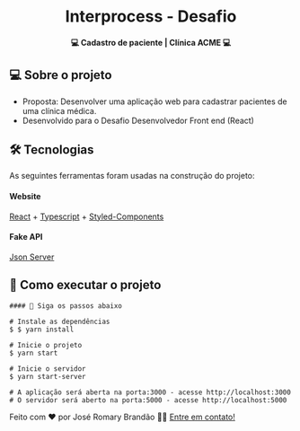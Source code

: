 </p>
<h1 align="center">
   Interprocess - Desafio
</h1>

<h4 align="center"> 
	💻  Cadastro de paciente | Clínica ACME 💻
</h4>


</p>

## 💻 Sobre o projeto

 - Proposta: Desenvolver uma aplicação web para cadastrar pacientes de uma clínica médica.
 - Desenvolvido para o Desafio Desenvolvedor Front end (React)
 


## 🛠 Tecnologias

As seguintes ferramentas foram usadas na construção do projeto:

#### **Website** 
 [React](https://reactjs.org/) + [Typescript](https://www.typescriptlang.org/) + [Styled-Components](https://styled-components.com/)
 
#### **Fake API**
[Json Server](https://www.npmjs.com/package/json-server)
  
## 🚀 Como executar o projeto


```
#### 🧭 Siga os passos abaixo

# Instale as dependências
$ $ yarn install

# Inicie o projeto
$ yarn start

# Inicie o servidor
$ yarn start-server

# A aplicação será aberta na porta:3000 - acesse http://localhost:3000
# O servidor será aberto na porta:5000 - acesse http://localhost:5000
```


Feito com ❤️ por José Romary Brandão 👋🏽 [Entre em contato!](https://www.linkedin.com/in/jos%C3%A9-romary-brand%C3%A3o/)
